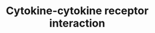 ---
annotations:
- id: PW:0000828
  parent: signaling pathway
  type: Pathway Ontology
  value: cytokine mediated signaling pathway
- id: PW:0000003
  parent: signaling pathway
  type: Pathway Ontology
  value: signaling pathway
authors:
- Eweitz
citedin: ''
communities:
- ONTOX
description: Interactions between cytokines and their receptors.  Derived from KEGG,
  https://www.kegg.jp/entry/pathway+map04060.
last-edited: 2024-05-31
ndex: null
organisms:
- Homo sapiens
redirect_from:
- /index.php/Pathway:WP5473
- /instance/WP5473
- /instance/WP5473_r130884
revision: r130884
schema-jsonld:
- '@context': https://schema.org/
  '@id': https://wikipathways.github.io/pathways/WP5473.html
  '@type': Dataset
  creator:
    '@type': Organization
    name: WikiPathways
  description: Interactions between cytokines and their receptors.  Derived from KEGG,
    https://www.kegg.jp/entry/pathway+map04060.
  keywords:
  - ACKR4
  - ACVR1
  - ACVR1B
  - ACVR1C
  - ACVR2A
  - ACVR2B
  - ACVRL1
  - AMH
  - AMHR2
  - APRIL
  - BAFF
  - BAFFR
  - BCMA
  - BMP10
  - BMP15
  - BMP2
  - BMP3
  - BMP4
  - BMP5
  - BMP6
  - BMP7
  - BMP8
  - BMPR1A
  - BMPR1B
  - BMPR2
  - CCL1
  - CCL11
  - CCL13
  - CCL14
  - CCL15
  - CCL16
  - CCL18
  - CCL19
  - CCL2
  - CCL20
  - CCL21
  - CCL22
  - CCL23
  - CCL24
  - CCL25
  - CCL26
  - CCL27
  - CCL28
  - CCL3
  - CCL3L1
  - CCL4
  - CCL4L1
  - CCL4L2
  - CCL5
  - CCL7
  - CCL8
  - CCR1
  - CCR10
  - CCR11
  - CCR2
  - CCR3
  - CCR4
  - CCR5
  - CCR6
  - CCR7
  - CCR8
  - CCR9
  - CD27
  - CD30
  - CD40
  - CD40LG
  - CD70
  - CLCF1
  - CNTF
  - CNTFR
  - CSF1
  - CSF1R
  - CSF2
  - CSF2RA
  - CSF2RB
  - CSF3
  - CSF3R
  - CTF
  - CX3CL1
  - CX3CR1
  - CXCL1
  - CXCL10
  - CXCL11
  - CXCL12
  - CXCL13
  - CXCL14
  - CXCL16
  - CXCL17
  - CXCL2
  - CXCL3
  - CXCL4
  - CXCL4L1
  - CXCL5
  - CXCL6
  - CXCL7
  - CXCL8
  - CXCL9
  - CXCR1
  - CXCR2
  - CXCR4
  - CXCR5
  - CXCR6
  - CXCR7
  - DCR1
  - DCR2
  - DCR3
  - DR3
  - DR4
  - DR5
  - DR6
  - EDA
  - EDAR
  - EPO
  - EPOR
  - FAS
  - FASLG
  - FN14
  - GDF1
  - GDF10
  - GDF11
  - GDF15
  - GDF2
  - GDF3
  - GDF5
  - GDF6
  - GDF7
  - GDF9
  - GH1
  - GH2
  - GHR
  - GITR
  - HVEM
  - IFNA
  - IFNAR1
  - IFNAR2
  - IFNB1
  - IFNG
  - IFNGR1
  - IFNGR2
  - IFNK
  - IFNW1
  - IL10
  - IL10RA
  - IL10RB
  - IL11
  - IL11RA
  - IL12RB1
  - IL12RB2
  - IL13
  - IL13RA1
  - IL13RA2
  - IL15
  - IL15RA
  - IL17A
  - IL17B
  - IL17C
  - IL17D
  - IL17E
  - IL17F
  - IL17RA
  - IL17RB
  - IL17RC
  - IL17RE
  - IL18
  - IL18R1
  - IL18RAP
  - IL19
  - IL1A
  - IL1F10
  - IL1F5
  - IL1F6
  - IL1F7
  - IL1F8
  - IL1F9
  - IL1R1
  - IL1R2
  - IL1RAP
  - IL1RL2
  - IL1RN
  - IL2
  - IL20
  - IL20RA
  - IL20RB
  - IL21
  - IL21R
  - IL22
  - IL22RA1
  - IL23A
  - IL23R
  - IL24
  - IL26
  - IL27
  - IL27RA
  - IL28A
  - IL28B
  - IL28RA
  - IL29
  - IL2RA
  - IL2RB
  - IL2RG
  - IL3
  - IL31
  - IL31RA
  - IL33
  - IL34
  - IL3RA
  - IL4
  - IL4R
  - IL5
  - IL5RA
  - IL6
  - IL6R
  - IL6ST
  - IL7
  - IL7R
  - IL9
  - IL9R
  - INHA
  - INHBA
  - INHBB
  - INHBC
  - INHBE
  - LEP
  - LEPR
  - LIF
  - LIFR
  - LIGHT
  - LTA
  - LTB
  - LTBR
  - MPL
  - MSTN
  - NGF
  - NGFR
  - NODAL
  - OPG
  - PRL
  - PRLR
  - RANK
  - RANKL
  - RELT
  - ST2
  - TACI
  - TGFB1
  - TGFB2
  - TGFB3
  - TGFBR1
  - TGFBR2
  - TNF
  - TNFR1
  - TNFR2
  - TNFRSF4
  - TNFRSF9
  - TNFSF10
  - TNFSF4
  - TNFSF9
  - TPO
  - TROY
  - TSLP
  - TWEAK
  - VEGI
  - XCL1
  - XCL2
  - XCR1
  - XEDAR
  license: CC0
  name: Cytokine-cytokine receptor interaction
seo: CreativeWork
title: Cytokine-cytokine receptor interaction
wpid: WP5473
---